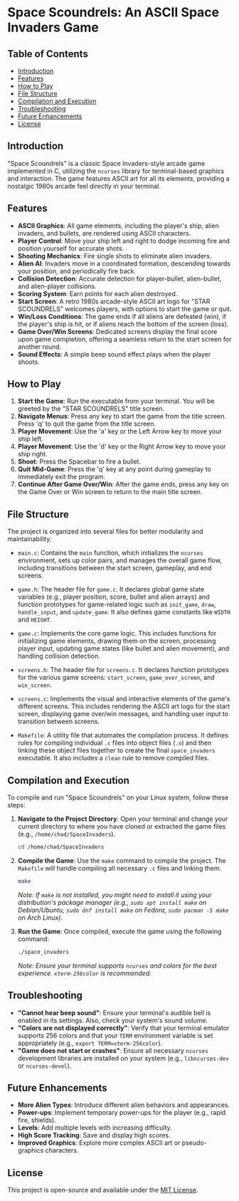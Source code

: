 # Space Scoundrels: An ASCII Space Invaders Game

## Table of Contents

- [Introduction](#introduction)
- [Features](#features)
- [How to Play](#how-to-play)
- [File Structure](#file-structure)
- [Compilation and Execution](#compilation-and-execution)
- [Troubleshooting](#troubleshooting)
- [Future Enhancements](#future-enhancements)
- [License](#license)

## Introduction

"Space Scoundrels" is a classic Space Invaders-style arcade game implemented in C, utilizing the `ncurses` library for terminal-based graphics and interaction. The game features ASCII art for all its elements, providing a nostalgic 1980s arcade feel directly in your terminal.

## Features

-   **ASCII Graphics**: All game elements, including the player's ship, alien invaders, and bullets, are rendered using ASCII characters.
-   **Player Control**: Move your ship left and right to dodge incoming fire and position yourself for accurate shots.
-   **Shooting Mechanics**: Fire single shots to eliminate alien invaders.
-   **Alien AI**: Invaders move in a coordinated formation, descending towards your position, and periodically fire back.
-   **Collision Detection**: Accurate detection for player-bullet, alien-bullet, and alien-player collisions.
-   **Scoring System**: Earn points for each alien destroyed.
-   **Start Screen**: A retro 1980s arcade-style ASCII art logo for "STAR SCOUNDRELS" welcomes players, with options to start the game or quit.
-   **Win/Loss Conditions**: The game ends if all aliens are defeated (win), if the player's ship is hit, or if aliens reach the bottom of the screen (loss).
-   **Game Over/Win Screens**: Dedicated screens display the final score upon game completion, offering a seamless return to the start screen for another round.
-   **Sound Effects**: A simple beep sound effect plays when the player shoots.

## How to Play

1.  **Start the Game**: Run the executable from your terminal. You will be greeted by the "STAR SCOUNDRELS" title screen.
2.  **Navigate Menus**: Press any key to start the game from the title screen. Press 'q' to quit the game from the title screen.
3.  **Player Movement**: Use the 'a' key or the Left Arrow key to move your ship left.
4.  **Player Movement**: Use the 'd' key or the Right Arrow key to move your ship right.
5.  **Shoot**: Press the Spacebar to fire a bullet.
6.  **Quit Mid-Game**: Press the 'q' key at any point during gameplay to immediately exit the program.
7.  **Continue After Game Over/Win**: After the game ends, press any key on the Game Over or Win screen to return to the main title screen.

## File Structure

The project is organized into several files for better modularity and maintainability:

-   `main.c`: Contains the `main` function, which initializes the `ncurses` environment, sets up color pairs, and manages the overall game flow, including transitions between the start screen, gameplay, and end screens.

-   `game.h`: The header file for `game.c`. It declares global game state variables (e.g., player position, score, bullet and alien arrays) and function prototypes for game-related logic such as `init_game`, `draw`, `handle_input`, and `update_game`. It also defines game constants like `WIDTH` and `HEIGHT`.

-   `game.c`: Implements the core game logic. This includes functions for initializing game elements, drawing them on the screen, processing player input, updating game states (like bullet and alien movement), and handling collision detection.

-   `screens.h`: The header file for `screens.c`. It declares function prototypes for the various game screens: `start_screen`, `game_over_screen`, and `win_screen`.

-   `screens.c`: Implements the visual and interactive elements of the game's different screens. This includes rendering the ASCII art logo for the start screen, displaying game over/win messages, and handling user input to transition between screens.

-   `Makefile`: A utility file that automates the compilation process. It defines rules for compiling individual `.c` files into object files (`.o`) and then linking these object files together to create the final `space_invaders` executable. It also includes a `clean` rule to remove compiled files.

## Compilation and Execution

To compile and run "Space Scoundrels" on your Linux system, follow these steps:

1.  **Navigate to the Project Directory**: Open your terminal and change your current directory to where you have cloned or extracted the game files (e.g., `/home/chad/SpaceInvaders`).

    ```bash
    cd /home/chad/SpaceInvaders
    ```

2.  **Compile the Game**: Use the `make` command to compile the project. The `Makefile` will handle compiling all necessary `.c` files and linking them.

    ```bash
    make
    ```

    *Note: If `make` is not installed, you might need to install it using your distribution's package manager (e.g., `sudo apt install make` on Debian/Ubuntu, `sudo dnf install make` on Fedora, `sudo pacman -S make` on Arch Linux).* 

3.  **Run the Game**: Once compiled, execute the game using the following command:

    ```bash
    ./space_invaders
    ```

    *Note: Ensure your terminal supports `ncurses` and colors for the best experience. `xterm-256color` is recommended.*

## Troubleshooting

-   **"Cannot hear beep sound"**: Ensure your terminal's audible bell is enabled in its settings. Also, check your system's sound volume.
-   **"Colors are not displayed correctly"**: Verify that your terminal emulator supports 256 colors and that your `TERM` environment variable is set appropriately (e.g., `export TERM=xterm-256color`).
-   **"Game does not start or crashes"**: Ensure all necessary `ncurses` development libraries are installed on your system (e.g., `libncurses-dev` or `ncurses-devel`).

## Future Enhancements

-   **More Alien Types**: Introduce different alien behaviors and appearances.
-   **Power-ups**: Implement temporary power-ups for the player (e.g., rapid fire, shields).
-   **Levels**: Add multiple levels with increasing difficulty.
-   **High Score Tracking**: Save and display high scores.
-   **Improved Graphics**: Explore more complex ASCII art or pseudo-graphics characters.

## License

This project is open-source and available under the [MIT License](LICENSE).
